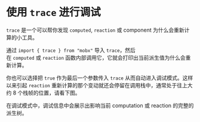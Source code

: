 # 使用 `trace` 进行调试

`trace` 是一个可以帮你发现 `computed`, `reaction` 或 component 为什么会重新计算的小工具。

通过 `import { trace } from "mobx"` 导入 `trace`，然后在 `computed` 或 `reaction` 函数内部调用它，它就会打印出当前派生值为什么会重新计算。

你也可以选择把 `true` 作为最后一个参数传入 `trace` 从而自动进入调试模式。这样以来引起 `reaction` 重新计算的那个变动就还会停留在调用栈中，通常处于往上大约 8 个栈帧的位置，请看下图。

在调试模式中，调试信息中会展示出影响当前 computation 或 reaction 的完整的派生树。